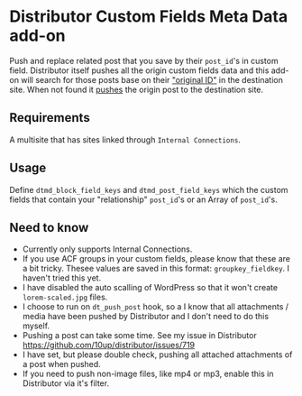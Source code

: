 # Distributor Custom Fields Meta Data add-on

Push and replace related post that you save by their `post_id`'s in custom field. 
Distributor itself pushes all the origin custom fields data and this add-on will search for those posts base on their ["original ID"](https://github.com/burovoordeboeg/distributor-meta-data/blob/master/src/InternalConnections/Utilities.php) in the destination site.
When not found it [pushes](https://github.com/burovoordeboeg/distributor-meta-data/blob/master/src/InternalConnections/AbstractMeta.php#L18) the origin post to the destination site.

## Requirements

A multisite that has sites linked through `Internal Connections`.

## Usage
Define `dtmd_block_field_keys` and `dtmd_post_field_keys` which the custom fields that contain your "relationship" `post_id`'s or an Array of `post_id`'s.

## Need to know
- Currently only supports Internal Connections.
- If you use ACF groups in your custom fields, please know that these are a bit tricky. Thesee values are saved in this format: `groupkey_fieldkey`. I haven't tried this yet.
- I have disabled the auto scalling of WordPress so that it won't create `lorem-scaled.jpg` files. 
- I choose to run on `dt_push_post` hook, so a I know that all attachments / media have been pushed by Distributor and I don't need to do this myself.
- Pushing a post can take some time. See my issue in Distributor https://github.com/10up/distributor/issues/719
- I have set, but please double check, pushing all attached attachments of a post when pushed.
- If you need to push non-image files, like mp4 or mp3, enable this in Distributor via it's filter.
